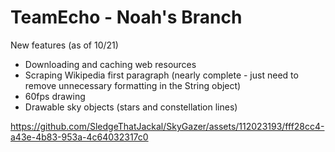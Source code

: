 # TeamEcho - Noah's Branch
New features (as of 10/21)
- Downloading and caching web resources
- Scraping Wikipedia first paragraph (nearly complete - just need to remove unnecessary formatting in the String object)
- 60fps drawing
- Drawable sky objects (stars and constellation lines)

https://github.com/SledgeThatJackal/SkyGazer/assets/112023193/fff28cc4-a43e-4b83-953a-4c64032317c0

